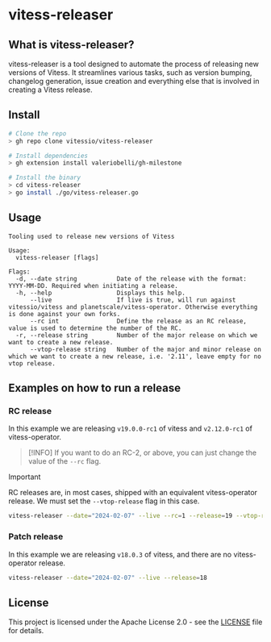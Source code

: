 # vitess-releaser

## What is vitess-releaser?

vitess-releaser is a tool designed to automate the process of releasing new versions of Vitess. 
It streamlines various tasks, such as version bumping, changelog generation, issue creation and everything else that is involved in creating a Vitess release.

## Install

```bash
# Clone the repo
> gh repo clone vitessio/vitess-releaser

# Install dependencies
> gh extension install valeriobelli/gh-milestone

# Install the binary
> cd vitess-releaser
> go install ./go/vitess-releaser.go
```

## Usage
```
Tooling used to release new versions of Vitess

Usage:
  vitess-releaser [flags]

Flags:
  -d, --date string           Date of the release with the format: YYYY-MM-DD. Required when initiating a release.
  -h, --help                  Displays this help.
      --live                  If live is true, will run against vitessio/vitess and planetscale/vitess-operator. Otherwise everything is done against your own forks.
      --rc int                Define the release as an RC release, value is used to determine the number of the RC.
  -r, --release string        Number of the major release on which we want to create a new release.
      --vtop-release string   Number of the major and minor release on which we want to create a new release, i.e. '2.11', leave empty for no vtop release.
```

## Examples on how to run a release

### RC release

In this example we are releasing `v19.0.0-rc1` of vitess and `v2.12.0-rc1` of vitess-operator. 

> [!INFO]
> If you want to do an RC-2, or above, you can just change the value of the `--rc` flag.

> [!IMPORTANT]
> RC releases are, in most cases, shipped with an equivalent vitess-operator release. We must set the `--vtop-release` flag in this case.

```bash
vitess-releaser --date="2024-02-07" --live --rc=1 --release=19 --vtop-release=2.12
```

### Patch release

In this example we are releasing `v18.0.3` of vitess, and there are no vitess-operator release.

```bash
vitess-releaser --date="2024-02-07" --live --release=18
```

## License

This project is licensed under the Apache License 2.0 - see the [LICENSE](LICENSE) file for details.
